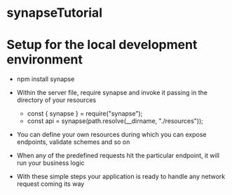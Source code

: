 # synapseTutorial

# Setup for the local development environment

- npm install synapse

- Within the server file, require synapse and invoke it passing in the directory of your resources

  - const { synapse } = require("synapse");
  - const api = synapse(path.resolve(\_\_dirname, "./resources"));

- You can define your own resources during which you can expose endpoints, validate schemes and so on

- When any of the predefined requests hit the particular endpoint, it will run your business logic

- With these simple steps your application is ready to handle any network request coming its way
